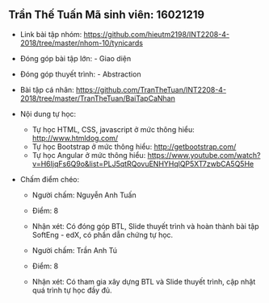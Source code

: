  ## Trần Thế Tuấn Mã sinh viên: 16021219
- Link bài tập nhóm: https://github.com/hieutm2198/INT2208-4-2018/tree/master/nhom-10/tynicards
- Đóng góp bài tập lớn: - Giao diện
- Đóng góp thuyết trình: - Abstraction
- Bài tập cá nhân:
  https://github.com/TranTheTuan/INT2208-4-2018/tree/master/TranTheTuan/BaiTapCaNhan
- Nội dung tự học:
  - Tự học HTML, CSS, javascript ở mức thông hiểu: http://www.htmldog.com/
  - Tự học Bootstrap ở mức thông hiểu: http://getbootstrap.com/
  - Tự học Angular ở mức thông hiểu: https://www.youtube.com/watch?v=H6IjqFs6Q9o&list=PLJ5qtRQovuENHYHqlQP5XT7zwbCA5Q5He

  
- Chấm điểm chéo:
  * Người chấm: Nguyễn Anh Tuấn
  * Điểm: 8
  * Nhận xét: Có đóng góp BTL, Slide thuyết trình và hoàn thành bài tập SoftEng - edX, có phần dẫn chứng tự học.

  * Người chấm: Trần Anh Tú
  * Điểm: 8
  * Nhận xét: Có tham gia xây dựng BTL và Slide thuyết trình, cập nhật quá trình tự học đầy đủ.
  
